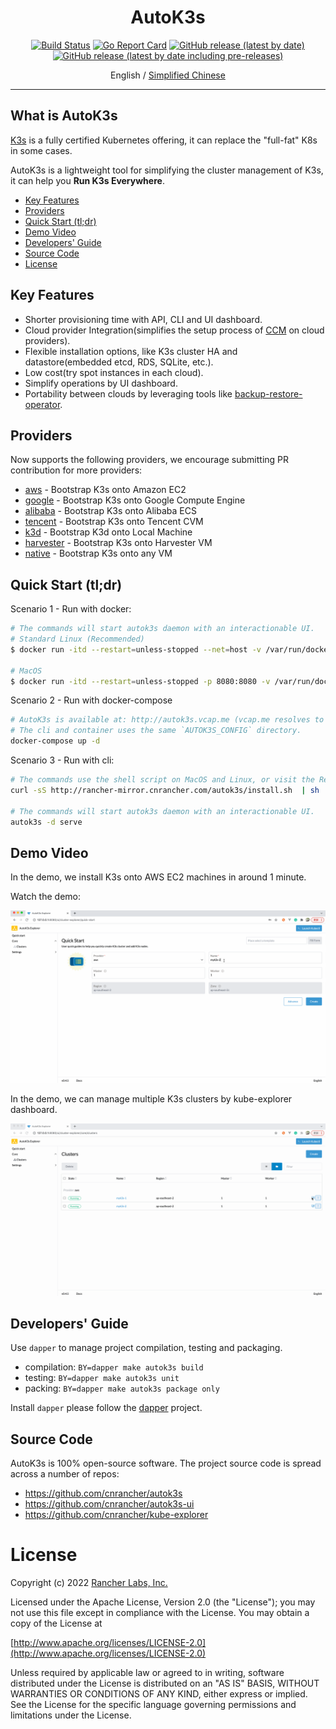 <div align="center">
  <h1>AutoK3s</h1>
  <p>
    <a href="https://drone-pandaria.cnrancher.com/cnrancher/pandaria"><img alt="Build Status" src="http://drone-pandaria.cnrancher.com/api/badges/cnrancher/autok3s/status.svg"></a>
    <a href="https://goreportcard.com/report/github.com/cnrancher/autok3s"><img alt="Go Report Card" src="https://goreportcard.com/badge/github.com/cnrancher/autok3s"></a>
    <a href="https://github.com/cnrancher/autok3s/releases"><img alt="GitHub release (latest by date)" src="https://img.shields.io/github/v/release/cnrancher/autok3s?color=default&label=release&logo=github"></a>
    <a href="https://github.com/cnrancher/autok3s/releases"><img alt="GitHub release (latest by date including pre-releases)" src="https://img.shields.io/github/v/release/cnrancher/autok3s?include_prereleases&label=pre-release&logo=github"></a>
  </p>
  <span>English / </span> <a href="http://docs.rancher.cn/docs/k3s/autok3s/_index/">Simplified Chinese</a>
</div>

<hr />

## What is AutoK3s

[K3s](https://github.com/k3s-io/k3s) is a fully certified Kubernetes offering, it can replace the "full-fat" K8s in some cases.

AutoK3s is a lightweight tool for simplifying the cluster management of K3s, it can help you **Run K3s Everywhere**.

<!-- toc -->

- [Key Features](#key-features)
- [Providers](#providers)
- [Quick Start (tl;dr)](#quick-start-tldr)
- [Demo Video](#demo-video)
- [Developers' Guide](#developers-guide)
- [Source Code](#source-code)
- [License](#license)

<!-- /toc -->

## Key Features

- Shorter provisioning time with API, CLI and UI dashboard.
- Cloud provider Integration(simplifies the setup process of [CCM](https://kubernetes.io/docs/concepts/architecture/cloud-controller) on cloud providers).
- Flexible installation options, like K3s cluster HA and datastore(embedded etcd, RDS, SQLite, etc.).
- Low cost(try spot instances in each cloud).
- Simplify operations by UI dashboard.
- Portability between clouds by leveraging tools like [backup-restore-operator](https://github.com/rancher/backup-restore-operator).

## Providers

Now supports the following providers, we encourage submitting PR contribution for more providers:

- [aws](docs/i18n/en_us/aws/README.md) - Bootstrap K3s onto Amazon EC2
- [google](docs/i18n/en_us/google/README.md) - Bootstrap K3s onto Google Compute Engine
- [alibaba](docs/i18n/en_us/alibaba/README.md) - Bootstrap K3s onto Alibaba ECS
- [tencent](docs/i18n/en_us/tencent/README.md) - Bootstrap K3s onto Tencent CVM
- [k3d](docs/i18n/en_us/k3d/README.md) - Bootstrap K3d onto Local Machine
- [harvester](docs/i18n/en_us/harvester/README.md) - Bootstrap K3s onto Harvester VM
- [native](docs/i18n/en_us/native/README.md) - Bootstrap K3s onto any VM

## Quick Start (tl;dr)

Scenario 1 - Run with docker:

```bash
# The commands will start autok3s daemon with an interactionable UI.
# Standard Linux (Recommended)
$ docker run -itd --restart=unless-stopped --net=host -v /var/run/docker.sock:/var/run/docker.sock cnrancher/autok3s:v0.4.7

# MacOS 
$ docker run -itd --restart=unless-stopped -p 8080:8080 -v /var/run/docker.sock:/var/run/docker.sock cnrancher/autok3s:v0.4.7
```
Scenario 2 - Run with docker-compose
```bash
# AutoK3s is available at: http://autok3s.vcap.me (vcap.me resolves to 127.0.0.1).
# The cli and container uses the same `AUTOK3S_CONFIG` directory.
docker-compose up -d
```

Scenario 3 - Run with cli:

```bash
# The commands use the shell script on MacOS and Linux, or visit the Releases page to download the executable for Windows.
curl -sS http://rancher-mirror.cnrancher.com/autok3s/install.sh  | sh

# The commands will start autok3s daemon with an interactionable UI.
autok3s -d serve
```

## Demo Video

In the demo, we install K3s onto AWS EC2 machines in around 1 minute.

Watch the demo:

![](docs/assets/autok3s-demo-min.gif)

In the demo, we can manage multiple K3s clusters by kube-explorer dashboard.

![](docs/assets/kube-explorer-demo.gif)

## Developers' Guide

Use `dapper` to manage project compilation, testing and packaging.

- compilation: `BY=dapper make autok3s build`
- testing: `BY=dapper make autok3s unit`
- packing: `BY=dapper make autok3s package only`

Install `dapper` please follow the [dapper](https://github.com/rancher/dapper) project.

## Source Code

AutoK3s is 100% open-source software. The project source code is spread across a number of repos:

- https://github.com/cnrancher/autok3s
- https://github.com/cnrancher/autok3s-ui
- https://github.com/cnrancher/kube-explorer

# License

Copyright (c) 2022 [Rancher Labs, Inc.](http://rancher.com)

Licensed under the Apache License, Version 2.0 (the "License");
you may not use this file except in compliance with the License.
You may obtain a copy of the License at

[http://www.apache.org/licenses/LICENSE-2.0](http://www.apache.org/licenses/LICENSE-2.0)

Unless required by applicable law or agreed to in writing, software
distributed under the License is distributed on an "AS IS" BASIS,
WITHOUT WARRANTIES OR CONDITIONS OF ANY KIND, either express or implied.
See the License for the specific language governing permissions and
limitations under the License.

